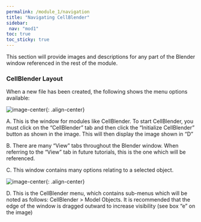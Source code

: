 ```yaml
---
permalink: /module_1/navigation
title: "Navigating CellBlender"
sidebar: 
 nav: "mod1"
toc: true
toc_sticky: true
---
```


This section will provide images and descriptions for any part of the Blender window referenced in the rest of the module.

### CellBlender Layout

When a new file has been created, the following shows the menu options available: 

![image-center](../assets/images/m1_image3.png){: .align-center}

A. This is the window for modules like CellBlender. To start CellBlender, you must click on the “CellBlender” tab and then click the “Initialize CellBlender” button as shown in the image. This will then display the image shown in “D” 

B. There are many “View” tabs throughout the Blender window. When referring to the “View” tab in future tutorials,  this is the one which will be referenced. 

C. This window contains many options relating to a selected object. 

![image-center](../assets/images/m1_image12.png){: .align-center}

D. This is the CellBlender menu, which contains sub-menus which will be noted as follows: CellBlender > Model Objects. It is recommended that the edge of the window is dragged outward to increase visibility (see box “e” on the image) 
